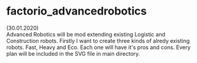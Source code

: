 # factorio_advancedrobotics

(30.01.2020)  
Advanced Robotics will be mod extending existing Logistic and Construction robots.
Firstly I want to create three kinds of alredy existing robots. Fast, Heavy and Eco. Each one will have it's pros and cons.
Every plan will be included in the SVG file in main directory.  
